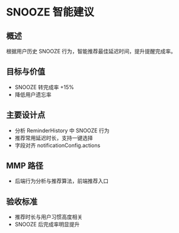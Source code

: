 # SNOOZE 智能建议

## 概述

根据用户历史 SNOOZE 行为，智能推荐最佳延迟时间，提升提醒完成率。

## 目标与价值

- SNOOZE 转完成率 +15%
- 降低用户遗忘率

## 主要设计点

- 分析 ReminderHistory 中 SNOOZE 行为
- 推荐常用延迟时长，支持一键选择
- 字段对齐 notificationConfig.actions

## MMP 路径

- 后端行为分析与推荐算法，前端推荐入口

## 验收标准

- 推荐时长与用户习惯高度相关
- SNOOZE 后完成率明显提升

